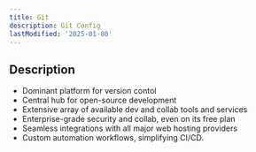```yaml
---
title: Git
description: Git Config
lastModified: '2025-01-08'
---
```


## Description

- Dominant platform for version contol
- Central hub for open-source development
- Extensive array of available dev and collab tools and services
- Enterprise-grade security and collab, even on its free plan
- Seamless integrations with all major web hosting providers
- Custom automation workflows, simplifying CI/CD.
